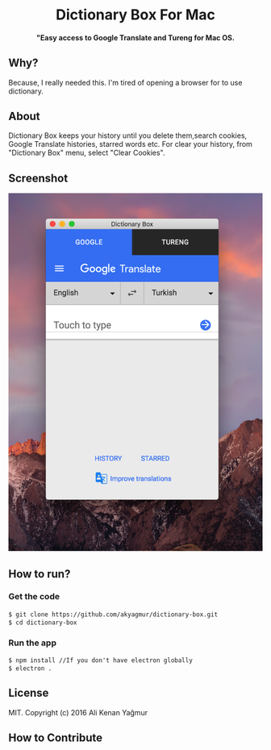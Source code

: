 <h1 align="center">
  Dictionary Box For Mac
  <br>
</h1>

<h4 align="center">"Easy access to Google Translate and Tureng for Mac OS.</h4>

## Why?

Because, I really needed this. I'm tired of opening a browser for to use dictionary.

## About

Dictionary Box keeps your history until you delete them,search cookies, Google Translate histories, starred words etc.
For clear your history, from "Dictionary Box" menu, select "Clear Cookies".

## Screenshot

<p align="center">
  <img src="https://github.com/akyagmur/dictionary-box/raw/master/screenshot.png" alt="screenshot" width="530">
</p>

## How to run?

### Get the code

```
$ git clone https://github.com/akyagmur/dictionary-box.git
$ cd dictionary-box
```

### Run the app

```
$ npm install //If you don't have electron globally
$ electron .
```

## License

MIT. Copyright (c) 2016 Ali Kenan Yağmur

## How to Contribute
